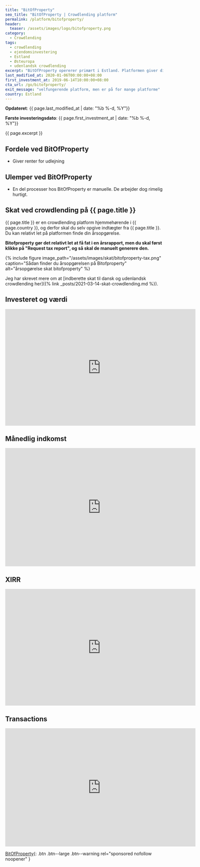 ```yaml
---
title: "BitOfProperty"
seo_title: "BitOfProperty | Crowdlending platform"
permalink: /platform/bitofproperty/
header:
  teaser: /assets/images/logo/bitofproperty.png
category:
  - Crowdlending
tags:
  - crowdlending
  - ejendomsinvestering
  - Estland
  - Østeuropa
  - udenlandsk crowdlending
excerpt: "BitOfProperty opererer primært i Estland. Platformen giver dig mulighed for at investere i ejendom og få husleje for udlejningen."
last_modified_at: 2020-01-06T00:00:00+08:00
first_investment_at: 2019-06-14T10:00:00+08:00
cta_url: /go/bitofproperty/
exit_message: "velfungerende platform, men er på for mange platforme"
country: Estland
---
```


**Opdateret**: {{ page.last_modified_at | date: "%b %-d, %Y"}}

**Første investeringsdato**: {{ page.first_investment_at | date: "%b %-d, %Y"}}

{{ page.excerpt }}

## Fordele ved BitOfProperty

- Giver renter for udlejning

## Ulemper ved BitOfProperty

- En del processer hos BitOfProperty er manuelle. De arbejder dog rimelig hurtigt.

## Skat ved crowdlending på {{ page.title }}

{{ page.title }} er en crowdlending platform hjemmehørende i {{ page.country }}, og derfor skal du selv opgive indtægter fra {{ page.title }}. Du kan relativt let på platformen finde din årsopgørelse.

**Bitofproperty gør det relativt let at få fat i en årsrapport, men du skal først klikke på "Request tax report", og så skal de manuelt generere den.**

{% include figure image_path="/assets/images/skat/bitofproperty-tax.png" caption="Sådan finder du årsopgørelsen på Bitofproperty" alt="årsopgørelse skat bitofproperty" %}

Jeg har skrevet mere om at [indberette skat til dansk og udenlandsk crowdlending her]({% link _posts/2021-03-14-skat-crowdlending.md %}).

## Investeret og værdi

<iframe width="607" height="371" seamless frameborder="0" scrolling="no" src="https://docs.google.com/spreadsheets/d/e/2PACX-1vQKZZbdj1cM5A4yCXjtjhxowXHoMhioXI-OR-mEPmmGgqQhcSr250VUM8SGVvRkWZziWUYleizmqAC2/pubchart?oid=1026363678&amp;format=image"></iframe>

## Månedlig indkomst

<iframe width="607" height="376" seamless frameborder="0" scrolling="no" src="https://docs.google.com/spreadsheets/d/e/2PACX-1vQKZZbdj1cM5A4yCXjtjhxowXHoMhioXI-OR-mEPmmGgqQhcSr250VUM8SGVvRkWZziWUYleizmqAC2/pubchart?oid=380273290&amp;format=image"></iframe>

## XIRR

<iframe width="607" height="371" seamless frameborder="0" scrolling="no" src="https://docs.google.com/spreadsheets/d/e/2PACX-1vQKZZbdj1cM5A4yCXjtjhxowXHoMhioXI-OR-mEPmmGgqQhcSr250VUM8SGVvRkWZziWUYleizmqAC2/pubchart?oid=1504291502&amp;format=image"></iframe>

## Transactions

<iframe width="607" height="376" seamless frameborder="0" scrolling="no" src="https://docs.google.com/spreadsheets/d/e/2PACX-1vQKZZbdj1cM5A4yCXjtjhxowXHoMhioXI-OR-mEPmmGgqQhcSr250VUM8SGVvRkWZziWUYleizmqAC2/pubchart?oid=508520683&amp;format=image"></iframe>

[BitOfProperty](/go/bitofproperty/){: .btn .btn--large .btn--warning rel="sponsored nofollow noopener" }
